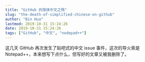 ```yaml
---
title: "GitHub 的简体中文之殇"
slug: "the-death-of-simplified-chinese-on-github"
author: "Bin Hua"
lastmod: 2019-10-31 15:24:26
date: 2019-10-31 15:24:26
tags: ["GitHub", "中文", "nodepad++"]
---
```


这几天 GitHub 再次发生了贴吧式的中文 issue 事件，这次的导火索是 Notepad++，本来想写下点什么，但写好的文章又被我删除了。